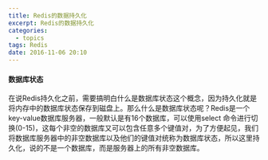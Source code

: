 ```yaml
---
title: Redis的数据持久化
excerpt: Redis的数据持久化
categories:
  - topics
tags: Redis
date: 2016-11-06 20:10
---
```


#### 数据库状态
在说Redis持久化之前，需要搞明白什么是数据库状态这个概念，因为持久化就是将内存中的数据库状态保存到磁盘上。那么什么是数据库状态呢？Redis是一个key-value数据库服务器，一般默认是有16个数据库，可以使用select <index>命令进行切换(0-15)，这每个非空的数据库又可以包含任意多个键值对，为了方便起见，我们将数据库服务器中的非空数据库以及他们的键值对统称为数据库状态，所以这里持久化，说的不是一个数据库，而是服务器上的所有非空数据库。
